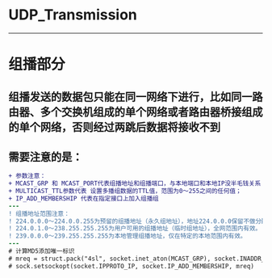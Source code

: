 # UDP_Transmission
---------------------------------
# 组播部分
## 组播发送的数据包只能在同一网络下进行，比如同一路由器、多个交换机组成的单个网络或者路由器桥接组成的单个网络，否则经过两跳后数据将接收不到
## 需要注意的是：
```diff
+ 参数注意：
+ MCAST_GRP 和 MCAST_PORT代表组播地址和组播端口，与本地端口和本地IP没半毛钱关系
+ MULTICAST_TTL参数代表 设置多播组数据的TTL值，范围为0～255之间的任何值；
+ IP_ADD_MEMBERSHIP 代表在指定接口上加入组播组 
---
! 组播地址范围注意：
! 224.0.0.0～224.0.0.255为预留的组播地址（永久组地址），地址224.0.0.0保留不做分配，其它地址供路由协议使用。
! 224.0.1.0～238.255.255.255为用户可用的组播地址（临时组地址），全网范围内有效。
! 239.0.0.0～239.255.255.255为本地管理组播地址，仅在特定的本地范围内有效。
---
# 计算MD5添加唯一标识
# mreq = struct.pack("4sl", socket.inet_aton(MCAST_GRP), socket.INADDR_ANY)
# sock.setsockopt(socket.IPPROTO_IP, socket.IP_ADD_MEMBERSHIP, mreq)
```
